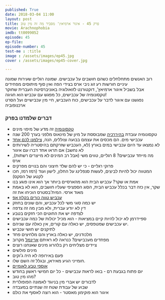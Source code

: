 ```yaml
---
published: True
date: 2018-03-04 11:00
layout: post
title: פרק 45 - איגור ארמיאץ' מסביר מה זה מין טוב 
movie: Arachnophobia
imdb: tt0099052
episode: 45
ep-file: 
episode-number: 45
test-me : :title
image : /assets/images/ep45.jpg
cover : /assets/images/ep45-cover.jpg

---
```


רוב האנשים מתחלחלים כשהם חושבים על עכבישים.
שמונה רגליים שעירות
שמונה עיניים חורשות רע
זוג ניבי ארס בצידי הפה
ואין סוף מיתוסים מפחידים  
אבל בשביל איגור ארמיאץ', דוקטורנט לזואולוגיה באוניברסיטה העברית שחוקר טקסונומיה של עכבישים, כל מפגש עם עכביש הוא חגיגה!  
נפגשנו עם איגור לדבר על עכבישים, כוח העכביש, חיי מין עכבישיים ועל הסרט ארכנופוביה

### דברים שלמדנו בפרק
* [טקסונומיה](https://he.wikipedia.org/wiki/%D7%98%D7%A7%D7%A1%D7%95%D7%A0%D7%95%D7%9E%D7%99%D7%94)
 זה מדע של מיפוי מינים
* טקסונומיה עובדת 
[בהיררכיה](https://he.wikipedia.org/wiki/%D7%9E%D7%99%D7%95%D7%9F_%D7%A2%D7%95%D7%9C%D7%9D_%D7%94%D7%98%D7%91%D7%A2)
 שמבוססת על מיון של מינאוס מלפני בערך 200 שנה
* עכבישי מים. הם מכסים את עצמם בבועה וצוללים, הנה, [צילמנו לכם אחד](https://www.youtube.com/watch?v=JqyhhSzv4Hs)
* לא נמצאו עד היום עכבישי במים  בארץ (לא, העכביש שזרקתם בהיסטריה לשירותים לא נחשב) אם תראו אחד דברו עם איגור
* מה מייחד עכבישים? 8 רגליים, טווים משי (אבל רב המינים לא מייצרים רשתות), ארס
* פרוקי רגליים - כי יש להם שלד חיצוני והם בנויים מפרקים
* המטווה יכול להיות לביצים, לעשות סנפלינג על החלון, לישון ועוד (רמז רמז, חכו לקטע של הסקס)
* אמת או שקר? עכביש הבית הוא מהארסיים ביותר אך הוא אינו פוגע בנו
* שקר, אין כזה דבר בכלל עכביש הבית, הסוג הספציפי שעליו חושבים, הוא לא באמת מאוד ארסי. המית’בסטרס הוכיחו את זה
* [עכביש טווה כורים בקלוז אפ](https://www.youtube.com/watch?v=HvcNdInCCr0)
* יש כמה סוגי משי לכל עכביש, והם שונים בחוזק
* דין לא יודע עברית, ולא מבין מה זה צדפה
* לצדפה יש את החוטים הכי חזקים בטבע
* ספיידרמן לא יכול להיות קיים במציאות - הוא מכיל יכולות של כמה עכבישים
* יש עכבישים שמטפסים, יש כאלה עם קורים, אין כאלה עם שניהם.
* לתיקנים יש חושי עכביש
* מלכודנים, יש כאלה בארץ והם מלחיצים פחד
* מפחדים מעכבישים? כנראה לא ראיתם [ארינמל](http://kozmicdreams.com/images2/photography/insects/flying%20insects/ant%20lion%2010-11-10/ant-lion-10-11-10-stack-1-c.jpg) מקרוב
* ציידים מצליחים רק בלהרוג מינים שאנחנו רוצים
* מינים פולשים
* פעם באירופה לא היה ג’וקים
* חומייני הגיע מאיראן, ובגלל זה השם שלו.
* [אוספי טבע לאומיים](http://nnhc.huji.ac.il/)
* יום פתוח בגבעת רם - בואו לראות עכבישים - כל יום חמישי ראשון בחודש
* מהו מין טוב?
* לדבורים יש אברי מין בניוגד לאמונה הפופולרית
* שבוע של עבודת שטח זה שנתיים במעבדה
* איגור הוא פוקימון מאסטר - הוא רוצה לאסוף את כולם